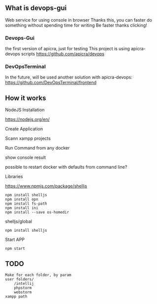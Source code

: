 ## What is devops-gui
Web service for using console in browser
Thanks this, you can faster do something without spending time for writing
Be faster thanks clicking!

### Devops-Gui
the first version of apicra, just for testing
This project is using apicra-devops scripts
https://github.com/apicra/devops

### DevOpsTerminal
In the future, will be used another solution with apicra-devops:
https://github.com/DevOpsTerminal/frontend

## How it works
NodeJS Installation

https://nodejs.org/en/

Create Application

Scann xampp projects

Run Command from any docker

show console result

possible to restart docker with defaults from command line?

Libraries

https://www.npmjs.com/package/shelljs

    npm install shelljs
    npm install opn
    npm install fs-path
    npm install ini
    npm install --save os-homedir

shelljs/global

    npm install shelljs

Start APP

    npm start
    
    
## TODO
    
    Make for each folder, by param     
    user folders/
        /intellij
        phpstorm
        webstorm
    xampp path
    
    
    
    
